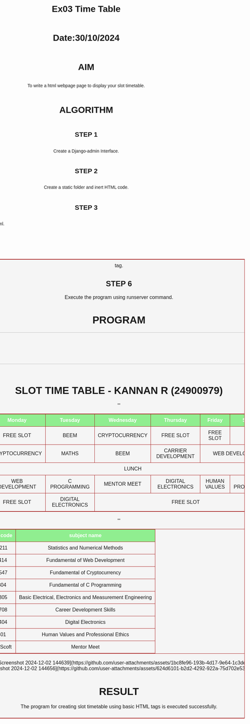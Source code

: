# Ex03 Time Table
# Date:30/10/2024
# AIM
To write a html webpage page to display your slot timetable.

# ALGORITHM
## STEP 1
Create a Django-admin Interface.

## STEP 2
Create a static folder and inert HTML code.

## STEP 3
Create a simple table using <table> tag in html.

## STEP 4
Add header row using <th> tag.

## STEP 5
Add your timetable using <td> tag.

## STEP 6
Execute the program using runserver command.

# PROGRAM
<!DOCTYPE html>
<html lang="en">
<head>
    <meta charset="UTF-8">
    <meta name="viewport" content="width=device-width, initial-scale=1.0">
    <title>SLOT TIME TABLE</title>
    <style>
        body {
            display: flex;
            flex-direction: column;
            align-items: center;
            font-family: Arial, sans-serif;
            margin: 0;
            padding: 20px;
        }
        img {
            width: 400px;
            margin-bottom: 20px;
        }
        h1 {
            text-align: center;
            margin-bottom: 20px;
        }
        table {
            border: 1px solid rgb(165, 28, 28);
            border-collapse: collapse;
            width: 100%;
            max-width: 1000px; /* Adjust this value as needed */
            margin-bottom: 20px;
        }
        th, td {
            border: 1px solid rgb(165, 28, 28);
            text-align: center;
            padding: 10px;
        }
        th {
            background-color: lightgreen;
            color: white;
        }
        td {
            background-color: whitesmoke;
        }
        img{
            height: 100px;
            width: 1000px;
        }
    </style>
</head>
<body>
    <img src="C:\Users\admin\Downloads\WhatsApp Image 2024-10-19 at 11.17.23 AM.jpeg">
    <h1>SLOT TIME TABLE - KANNAN R (24900979)</h1>
'''
    <table>
        <tr>
            <th>Day/time</th>
            <th>Monday</th>
            <th>Tuesday</th>
            <th>Wednesday</th>
            <th>Thursday</th>
            <th>Friday</th>
            <th>Saturday</th>
        </tr>
        <tr>
            <th>8-10</th>
            <td>FREE SLOT</td>
            <td>BEEM</td>
            <td>CRYPTOCURRENCY</td>
            <td>FREE SLOT</td>
            <td>FREE SLOT</td>
            <td>MATHS</td>
        </tr>
        <tr>
            <th>10-12</th>
            <td>CRYPTOCURRENCY</td>
            <td>MATHS</td>
            <td>BEEM</td>
            <td>CARRIER DEVELOPMENT</td>
            <td colspan="2">WEB DEVELOPMENT</td>
        </tr>
        <tr>
            <th>12-1</th>
            <td colspan="6">LUNCH</td>
        </tr>
        <tr>
            <th>1-3</th>
            <td>WEB DEVELOPMENT</td>
            <td>C PROGRAMMING</td>
            <td>MENTOR MEET</td>
            <td>DIGITAL ELECTRONICS</td>
            <td>HUMAN VALUES</td>
            <td>C PROGRAMMING</td>
        </tr>
        <tr>
            <th>3-5</th>
            <td>FREE SLOT</td>
            <td>DIGITAL ELECTRONICS</td>
            <td colspan="4">FREE SLOT</td>
        </tr>
    </table>
'''
    <table>
        <tr>
            <th>s.no</th>
            <th>subject code</th>
            <th>subject name</th>
        </tr>
        <tr>
            <td>1.</td>
            <td>19MA211</td>
            <td>Statistics and Numerical Methods</td>
        </tr>
        <tr>
            <td>2.</td>
            <td>19A1414</td>
            <td>Fundamental of Web Development</td>
        </tr>
        <tr>
            <td>3.</td>
            <td>19CS547</td>
            <td>Fundamental of Cryptocurrency</td>
        </tr>
        <tr>
            <td>4.</td>
            <td>19AI304</td>
            <td>Fundamental of C Programming</td>
        </tr>
        <tr>
            <td>5.</td>
            <td>19EE305</td>
            <td>Basic Electrical, Electronics and Measurement Engineering</td>
        </tr>
        <tr>
            <td>6.</td>
            <td>19EY708</td>
            <td>Career Development Skills</td>
        </tr>
        <tr>
            <td>7.</td>
            <td>19EE404</td>
            <td>Digital Electronics</td>
        </tr>
        <tr>
            <td>8.</td>
            <td>SH7801</td>
            <td>Human Values and Professional Ethics</td>
        </tr>
        <tr>
            <td>9.</td>
            <td>ECA-M-Scoft</td>
            <td>Mentor Meet</td>
        </tr>
    </table>

</body>
</html>
# OUTPUT
![Screenshot 2024-12-02 144639](https://github.com/user-attachments/assets/1bc8fe96-193b-4d17-9e64-1c3deadf9060)
![Screenshot 2024-12-02 144656](https://github.com/user-attachments/assets/624d6101-b2d2-4292-922a-75d702e53984)

# RESULT
The program for creating slot timetable using basic HTML tags is executed successfully.
